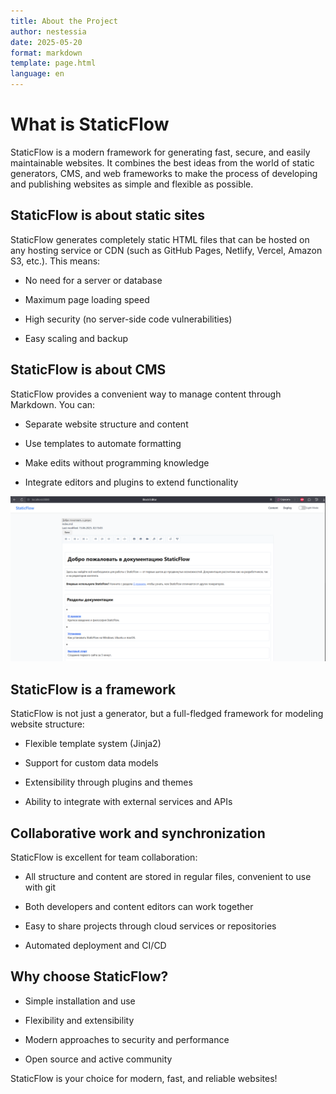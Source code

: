 ```yaml
---
title: About the Project
author: nestessia
date: 2025-05-20
format: markdown
template: page.html
language: en
---
```


# What is StaticFlow

StaticFlow is a modern framework for generating fast, secure, and easily maintainable websites. It combines the best ideas from the world of static generators, CMS, and web frameworks to make the process of developing and publishing websites as simple and flexible as possible.

## StaticFlow is about static sites

StaticFlow generates completely static HTML files that can be hosted on any hosting service or CDN (such as GitHub Pages, Netlify, Vercel, Amazon S3, etc.). This means:

- No need for a server or database

- Maximum page loading speed

- High security (no server-side code vulnerabilities)

- Easy scaling and backup

## StaticFlow is about CMS

StaticFlow provides a convenient way to manage content through Markdown. You can:

- Separate website structure and content

- Use templates to automate formatting

- Make edits without programming knowledge

- Integrate editors and plugins to extend functionality


![StaticFlow CMS](/media/block_editor.png)


## StaticFlow is a framework

StaticFlow is not just a generator, but a full-fledged framework for modeling website structure:

- Flexible template system (Jinja2)

- Support for custom data models

- Extensibility through plugins and themes

- Ability to integrate with external services and APIs

## Collaborative work and synchronization

StaticFlow is excellent for team collaboration:

- All structure and content are stored in regular files, convenient to use with git

- Both developers and content editors can work together

- Easy to share projects through cloud services or repositories

- Automated deployment and CI/CD

## Why choose StaticFlow?

- Simple installation and use

- Flexibility and extensibility

- Modern approaches to security and performance

- Open source and active community

StaticFlow is your choice for modern, fast, and reliable websites! 